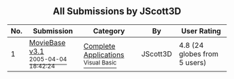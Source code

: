 ﻿<div align="center">

## All Submissions by JScott3D

</div>

No.  | Submission | Category | By   | User Rating
---- | ---------- | -------- | ---- | -----------
1 | [MovieBase v3\.1<br /><sup>2005-04-04 18:42:24</sup>](https://github.com/Planet-Source-Code/jscott3d-moviebase-v3-1__1-59835) | [Complete Applications<br /><sup>Visual Basic</sup>](../ByCategory/complete-applications__1-27.md) | JScott3D | 4.8 (24 globes from 5 users)

